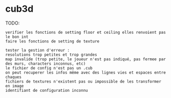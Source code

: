 # cub3d

TODO:

	verifier les fonctions de setting floor et ceiling elles renvoient pas le bon int
	faire les fonctions de setting de texture

	tester la gestion d'erreur :
	resolutions trop petites et trop grandes
	map invalide (trop petite, le joueur n'est pas indiqué, pas fermee par des murs, characters inconnus, etc)
	le fichier de config n'est pas un .cub
	on peut recuperer les infos même avec des lignes vies et espaces entre chaques
	fichiers de textures n'existent pas ou impossible de les transformer en image
	identifiant de configuration inconnu
